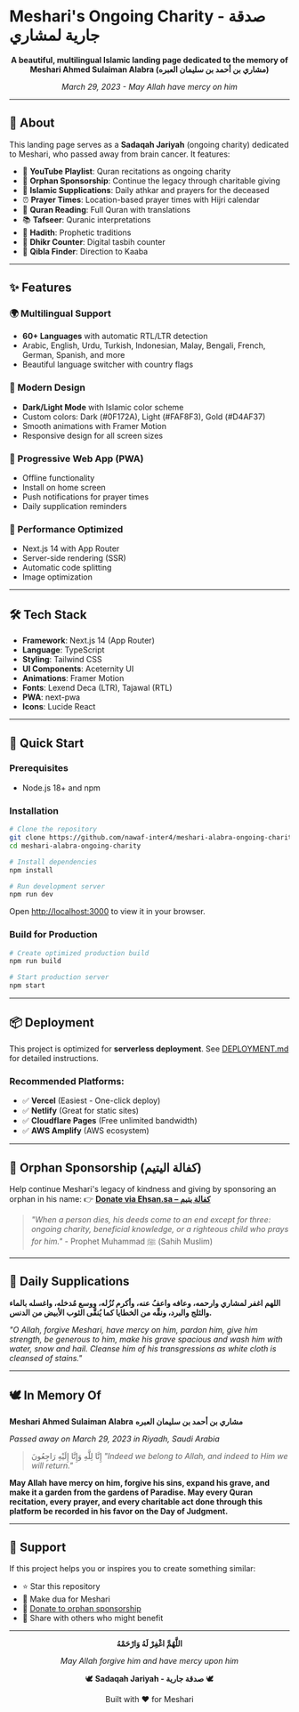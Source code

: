 # Meshari's Ongoing Charity - صدقة جارية لمشاري

<div align="center">

**A beautiful, multilingual Islamic landing page dedicated to the memory of Meshari Ahmed Sulaiman Alabra (مشاري بن أحمد بن سليمان العبره)**

*March 29, 2023 - May Allah have mercy on him*

</div>

---

## 🌙 About

This landing page serves as a **Sadaqah Jariyah** (ongoing charity) dedicated to Meshari, who passed away from brain cancer. It features:

- 📿 **YouTube Playlist**: Quran recitations as ongoing charity
- 💝 **Orphan Sponsorship**: Continue the legacy through charitable giving
- 🤲 **Islamic Supplications**: Daily athkar and prayers for the deceased
- ⏰ **Prayer Times**: Location-based prayer times with Hijri calendar
- 📖 **Quran Reading**: Full Quran with translations
- 📚 **Tafseer**: Quranic interpretations
- 💭 **Hadith**: Prophetic traditions
- 📿 **Dhikr Counter**: Digital tasbih counter
- 🧭 **Qibla Finder**: Direction to Kaaba

---

## ✨ Features

### 🌍 Multilingual Support
- **60+ Languages** with automatic RTL/LTR detection
- Arabic, English, Urdu, Turkish, Indonesian, Malay, Bengali, French, German, Spanish, and more
- Beautiful language switcher with country flags

### 🎨 Modern Design
- **Dark/Light Mode** with Islamic color scheme
- Custom colors: Dark (#0F172A), Light (#FAF8F3), Gold (#D4AF37)
- Smooth animations with Framer Motion
- Responsive design for all screen sizes

### 📱 Progressive Web App (PWA)
- Offline functionality
- Install on home screen
- Push notifications for prayer times
- Daily supplication reminders

### 🚀 Performance Optimized
- Next.js 14 with App Router
- Server-side rendering (SSR)
- Automatic code splitting
- Image optimization

---

## 🛠️ Tech Stack

- **Framework**: Next.js 14 (App Router)
- **Language**: TypeScript
- **Styling**: Tailwind CSS
- **UI Components**: Aceternity UI
- **Animations**: Framer Motion
- **Fonts**: Lexend Deca (LTR), Tajawal (RTL)
- **PWA**: next-pwa
- **Icons**: Lucide React

---

## 🚀 Quick Start

### Prerequisites
- Node.js 18+ and npm

### Installation

```bash
# Clone the repository
git clone https://github.com/nawaf-inter4/meshari-alabra-ongoing-charity.git
cd meshari-alabra-ongoing-charity

# Install dependencies
npm install

# Run development server
npm run dev
```

Open [http://localhost:3000](http://localhost:3000) to view it in your browser.

### Build for Production

```bash
# Create optimized production build
npm run build

# Start production server
npm start
```

---

## 📦 Deployment

This project is optimized for **serverless deployment**. See [DEPLOYMENT.md](./DEPLOYMENT.md) for detailed instructions.

### Recommended Platforms:
- ✅ **Vercel** (Easiest - One-click deploy)
- ✅ **Netlify** (Great for static sites)
- ✅ **Cloudflare Pages** (Free unlimited bandwidth)
- ✅ **AWS Amplify** (AWS ecosystem)

---

## 🤍 Orphan Sponsorship (كفالة اليتيم)

Help continue Meshari's legacy of kindness and giving by sponsoring an orphan in his name:
👉 [**Donate via Ehsan.sa – كفالة يتيم**](https://ehsan.sa/campaign/6FC11E15DA)

> *"When a person dies, his deeds come to an end except for three: ongoing charity, beneficial knowledge, or a righteous child who prays for him."* - Prophet Muhammad ﷺ (Sahih Muslim)

---

## 🤲 Daily Supplications

**اللهم اغفر لمشاري وارحمه، وعافه واعفُ عنه، وأكرم نُزُله، ووسع مُدخله، واغسله بالماء والثلج والبرد، ونقِّه من الخطايا كما يُنقَّى الثوب الأبيض من الدنس.**

*"O Allah, forgive Meshari, have mercy on him, pardon him, give him strength, be generous to him, make his grave spacious and wash him with water, snow and hail. Cleanse him of his transgressions as white cloth is cleansed of stains."*

---

## 🕊️ In Memory Of

**Meshari Ahmed Sulaiman Alabra**
**مشاري بن أحمد بن سليمان العبره**

*Passed away on March 29, 2023 in Riyadh, Saudi Arabia*

> إِنَّا لِلَّهِ وَإِنَّا إِلَيْهِ رَاجِعُونَ
> *"Indeed we belong to Allah, and indeed to Him we will return."*

**May Allah have mercy on him, forgive his sins, expand his grave, and make it a garden from the gardens of Paradise. May every Quran recitation, every prayer, and every charitable act done through this platform be recorded in his favor on the Day of Judgment.**

---

## 💖 Support

If this project helps you or inspires you to create something similar:

- ⭐ Star this repository
- 🤲 Make dua for Meshari
- 💝 [Donate to orphan sponsorship](https://ehsan.sa/campaign/6FC11E15DA)
- 📢 Share with others who might benefit

---

<div align="center">

**اللَّهُمَّ اغْفِرْ لَهُ وَارْحَمْهُ**

*May Allah forgive him and have mercy upon him*

🕊️ **Sadaqah Jariyah - صدقة جارية** 🕊️

Built with ❤️ for Meshari

</div>
